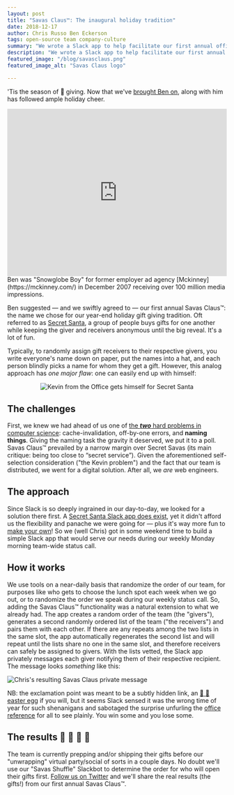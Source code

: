 ```yaml
---
layout: post
title: "Savas Claus™: The inaugural holiday tradition"
date: 2018-12-17
author: Chris Russo Ben Eckerson
tags: open-source team company-culture
summary: "We wrote a Slack app to help facilitate our first annual office secret santa: Savas Claus™!"
description: "We wrote a Slack app to help facilitate our first annual office secret santa: Savas Claus™!"
featured_image: "/blog/savasclaus.png"
featured_image_alt: "Savas Claus logo"

---
```


'Tis the season of :gift: giving. Now that we've [brought Ben on](/2018/12/11/savas-welcomes-ben-eckerson-coo.html), along with him has followed ample holiday cheer.
<div style="padding:76.12% 0 0 0;position:relative;"><iframe class="m0" src="https://player.vimeo.com/video/24452526?autoplay=1&title=0&byline=0&portrait=0" style="position:absolute;top:0;left:0;width:100%;height:100%;" frameborder="0" webkitallowfullscreen mozallowfullscreen allowfullscreen></iframe></div><script src="https://player.vimeo.com/api/player.js"></script>
<span class="caption">Ben was "Snowglobe Boy" for former employer ad agency [Mckinney](https://mckinney.com/) in December 2007 receiving over 100 million media impressions.</span>

Ben suggested — and we swiftly agreed to — our first annual Savas Claus™: the name we chose for our year-end holiday gift giving tradition. Oft referred to as [Secret Santa](https://en.wikipedia.org/wiki/Secret_Santa), a group of people buys gifts for one another while keeping the giver and receivers anonymous until the big reveal. It's a lot of fun.

Typically, to randomly assign gift receivers to their respective givers, you write everyone's name down on paper, put the names into a hat, and each person blindly picks a name for whom they get a gift. However, this analog approach has _one major flaw_: one can easily end up with himself:

<div class="blog-image-large" style="text-align:center">
<img src="https://media1.tenor.com/images/fe6a574d37f0b0189d412bb11e719906/tenor.gif" alt="Kevin from the Office gets himself for Secret Santa">
</div>

## The challenges

First, we knew we had ahead of us one of [the **_two_** hard problems in computer science](https://martinfowler.com/bliki/TwoHardThings.html): cache-invalidation, off-by-one errors, and **naming things**. Giving the naming task the gravity it deserved, we put it to a poll. Savas Claus™ prevailed by a narrow margin over Secret Savas (its main critique: being too close to “secret service”). Given the aforementioned self-selection consideration ("the Kevin problem") and the fact that our team is distributed, we went for a digital solution. After all, we _are_ web engineers.

## The approach

Since Slack is so deeply ingrained in our day-to-day, we looked for a solution there first. A [Secret Santa Slack app does exist](https://savaslabs.slack.com/apps/A0E7EFUB1-secret-santa), yet it didn't afford us the flexibility and panache we were going for — plus it's way more fun to [make your own](https://github.com/savaslabs/savas-slack-tools/pull/5)! So we (well Chris) got in some weekend time to build a simple Slack app that would serve our needs during our weekly Monday morning team-wide status call.

## How it works

We use tools on a near-daily basis that randomize the order of our team, for purposes like who gets to choose the lunch spot each week when we go out, or to randomize the order we speak during our weekly status call. So, adding the Savas Claus™ functionality was a natural extension to what we already had. The app creates a random order of the team (the "givers"), generates a second randomly ordered list of the team ("the receivers") and pairs them with each other. If there are any repeats among the two lists in the same slot, the app automatically regenerates the second list and will repeat until the lists share no one in the same slot, and therefore receivers can safely be assigned to givers. With the lists vetted, the Slack app privately messages each giver notifying them of their respective recipient. The message looks _something_ like this:

![Chris's resulting Savas Claus private message](/assets/img/blog/savas-claus-chris-screenshot.png)

NB: the exclamation point was meant to be a subtly hidden link, an [:rabbit: :egg: easter egg](https://en.wikipedia.org/wiki/Easter_egg_(media)) if you will, but it seems Slack sensed it was the wrong time of year for such shenanigans and sabotaged the surprise unfurling the [office reference](https://www.youtube.com/watch?v=B6jCMaiTqG0) for all to see plainly. You win some and you lose some.

## The results :santa: :christmas_tree: :gift: :gift_heart:

The team is currently prepping and/or shipping their gifts before our "unwrapping" virtual party/social of sorts in a couple days. No doubt we'll use our "Savas Shuffle" Slackbot to determine the order for who will open their gifts first. [Follow us on Twitter](https://twitter.com/savaslabs) and we'll share the real results (the gifts!) from our first annual Savas Claus™.

